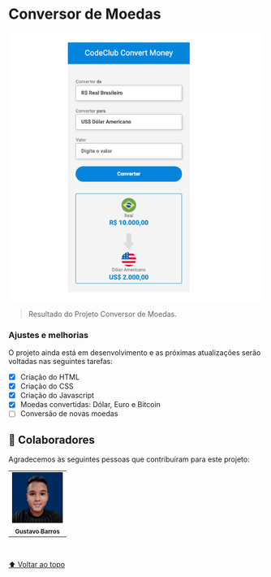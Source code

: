 # Conversor de Moedas


<img src="./assets/currency-converter.png" alt="imagem-do-projeto">

> Resultado do Projeto Conversor de Moedas.

### Ajustes e melhorias

O projeto ainda está em desenvolvimento e as próximas atualizações serão voltadas nas seguintes tarefas:

- [x] Criação do HTML
- [x] Criação do CSS
- [x] Criação do Javascript
- [x] Moedas convertidas: Dólar, Euro e Bitcoin
- [ ] Conversão de novas moedas

## 🤝 Colaboradores

Agradecemos às seguintes pessoas que contribuíram para este projeto:

<table>
  <tr>
    <td align="center">
      <a href="https://www.linkedin.com/in/gustavo-gbjesus/">
        <img src="./assets/perfil-linkedin.jpeg" width="100px;" alt="Foto do Iuri Silva no GitHub"/><br>
        <sub>
          <b>Gustavo Barros</b>
        </sub>
      </a>
    </td>
  </tr>
</table>
<br>

[⬆ Voltar ao topo](#nome-do-projeto)<br>
